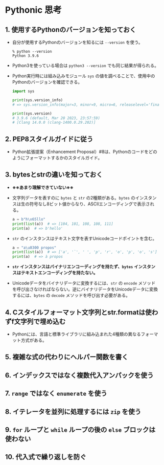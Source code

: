 # Pythonic 思考
## 1. 使用するPythonのバージョンを知っておく
* 自分が使用するPythonのバージョンを知るには `--version` を使う。

    ```
    % python --version
    Python 3.9.6
    ```

* Python3を使っている場合は `python3 --version` でも同じ結果が得られる。

* Python実行時には組み込みモジュール `sys` の値を調べることで、使用中のPythonのバージョンを確認できる。

    ```python
    import sys

    print(sys.version_info)
    # => sys.version_info(major=3, minor=9, micro=6, releaselevel='final', serial=0)

    print(sys.version)
    # 3.9.6 (default, Mar 20 2023, 23:57:59) 
    # [Clang 14.0.0 (clang-1400.0.29.202)]
    ```


## 2. PEP8スタイルガイドに従う
* Python拡張提案（Enhancement Proposal）#8は、Pythonのコードをどのようにフォーマットするかのスタイルガイド。


## 3. bytesとstrの違いを知っておく
* **※※あまり理解できていない※※**
* 文字列データを表すのに `bytes` と `str` の2種類がある。`bytes` のインスタンスは生の符号なし8ビット値からなり、ASCIIエンコーディングで表示される。
    ```python
    a = b"h\x65llo"
    print(list(a))  # => [104, 101, 108, 108, 111]
    print(a)  # => b'hello'
    ```

* `str` のインスタンスはテキスト文字を表すUnicodeコードポイントを含む。
    ```python
    a = "a\u0300 propos"
    print(list(a))  # => ['a', '̀', ' ', 'p', 'r', 'o', 'p', 'o', 's']
    print(a)  # => à propos
    ```

* **`str` インスタンスはバイナリエンコーディングを持たず、`bytes` インスタンスはテキストエンコーディングを持たない。**

* Unicodeデータをバイナリデータに変換するには、`str` の `encode` メソッドを呼び出さなければならない。逆にバイナリデータをUnicodeデータに変換するには、`bytes` の `decode` メソッドを呼び出す必要がある。


## 4. Cスタイルフォーマット文字列とstr.formatは使わずf文字列で埋め込む
* Pythonには、言語と標準ライブラリに組み込まれた4種類の異なるフォーマット方式がある。


## 5. 複雑な式の代わりにヘルパー関数を書く


## 6. インデックスではなく複数代入アンパックを使う


## 7. `range` ではなく `enumerate` を使う


## 8. イテレータを並列に処理するには `zip` を使う


## 9. `for` ループと `while` ループの後の `else` ブロックは使わない


## 10. 代入式で繰り返しを防ぐ